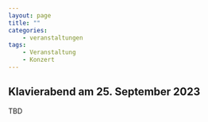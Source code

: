 ```yaml
---
layout: page
title: ""
categories:
    - veranstaltungen
tags:
    - Veranstaltung
    - Konzert
---
```

<!--more-->

## Klavierabend am 25. September 2023

TBD
